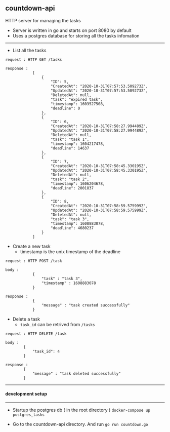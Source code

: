 ## countdown-api

HTTP server for managing the tasks 

* Server is written in go and starts on port 8080 by default 
* Uses a postgres database for storing all the tasks infomation 
---

* List all the tasks 

```
request : HTTP GET /tasks 

response : 
            [
                {
                    "ID": 5,
                    "CreatedAt": "2020-10-31T07:57:53.509273Z",
                    "UpdatedAt": "2020-10-31T07:57:53.509273Z",
                    "DeletedAt": null,
                    "task": "expired task",
                    "timestamp": 1603527508,
                    "deadline": 0
                },
                {
                    "ID": 6,
                    "CreatedAt": "2020-10-31T07:58:27.994489Z",
                    "UpdatedAt": "2020-10-31T07:58:27.994489Z",
                    "DeletedAt": null,
                    "task": "task 1",
                    "timestamp": 1604217478,
                    "deadline": 14637
                },
                {
                    "ID": 7,
                    "CreatedAt": "2020-10-31T07:58:45.330195Z",
                    "UpdatedAt": "2020-10-31T07:58:45.330195Z",
                    "DeletedAt": null,
                    "task": "task 2",
                    "timestamp": 1606204678,
                    "deadline": 2001837
                },
                {
                    "ID": 8,
                    "CreatedAt": "2020-10-31T07:58:59.575999Z",
                    "UpdatedAt": "2020-10-31T07:58:59.575999Z",
                    "DeletedAt": null,
                    "task": "task 3",
                    "timestamp": 1608883078,
                    "deadline": 4680237
                }
            ]
```

* Create a new task
    - timestamp is the unix timestamp of the deadline 

```
request : HTTP POST /task 

body : 
            {
                "task" : "task 3",
                "timestamp" : 1608883078
            }
        
response : 
            {
                "message" : "task created successfully" 
            }

```

* Delete a task 
    - `task_id` can be retrived from `/tasks`
```
request : HTTP DELETE /task 

body : 
        {
            "task_id": 4
        }

response : 
        {
            "message" : "task deleted successfully"
        }

```

-----
#### development setup 
----
* Startup the postgres db ( in the root directory )
    `docker-compose up postgres_tasks`

* Go to the countdown-api directory. And run 
    `go run countdown.go` 
